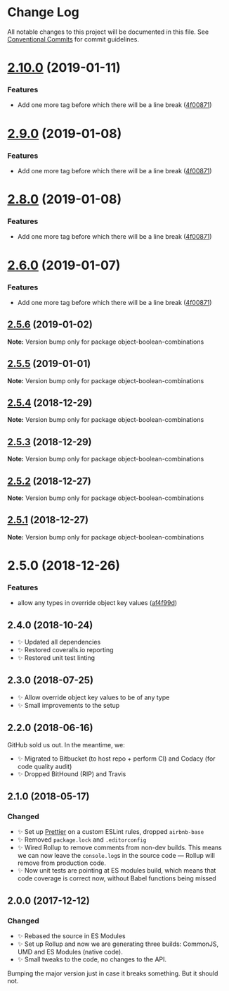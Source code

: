 # Change Log

All notable changes to this project will be documented in this file.
See [Conventional Commits](https://conventionalcommits.org) for commit guidelines.

# [2.10.0](https://bitbucket.org/codsen/codsen/src/master/packages/object-boolean-combinations/compare/object-boolean-combinations@2.5.6...object-boolean-combinations@2.10.0) (2019-01-11)

### Features

- Add one more tag before which there will be a line break ([4f00871](https://bitbucket.org/codsen/codsen/src/master/packages/object-boolean-combinations/commits/4f00871))

# [2.9.0](https://bitbucket.org/codsen/codsen/src/master/packages/object-boolean-combinations/compare/object-boolean-combinations@2.5.6...object-boolean-combinations@2.9.0) (2019-01-08)

### Features

- Add one more tag before which there will be a line break ([4f00871](https://bitbucket.org/codsen/codsen/src/master/packages/object-boolean-combinations/commits/4f00871))

# [2.8.0](https://bitbucket.org/codsen/codsen/src/master/packages/object-boolean-combinations/compare/object-boolean-combinations@2.5.6...object-boolean-combinations@2.8.0) (2019-01-08)

### Features

- Add one more tag before which there will be a line break ([4f00871](https://bitbucket.org/codsen/codsen/src/master/packages/object-boolean-combinations/commits/4f00871))

# [2.6.0](https://bitbucket.org/codsen/codsen/src/master/packages/object-boolean-combinations/compare/object-boolean-combinations@2.5.6...object-boolean-combinations@2.6.0) (2019-01-07)

### Features

- Add one more tag before which there will be a line break ([4f00871](https://bitbucket.org/codsen/codsen/src/master/packages/object-boolean-combinations/commits/4f00871))

## [2.5.6](https://bitbucket.org/codsen/codsen/src/master/packages/object-boolean-combinations/compare/object-boolean-combinations@2.5.5...object-boolean-combinations@2.5.6) (2019-01-02)

**Note:** Version bump only for package object-boolean-combinations

## [2.5.5](https://bitbucket.org/codsen/codsen/src/master/packages/object-boolean-combinations/compare/object-boolean-combinations@2.5.4...object-boolean-combinations@2.5.5) (2019-01-01)

**Note:** Version bump only for package object-boolean-combinations

## [2.5.4](https://bitbucket.org/codsen/codsen/src/master/packages/object-boolean-combinations/compare/object-boolean-combinations@2.5.3...object-boolean-combinations@2.5.4) (2018-12-29)

**Note:** Version bump only for package object-boolean-combinations

## [2.5.3](https://bitbucket.org/codsen/codsen/src/master/packages/object-boolean-combinations/compare/object-boolean-combinations@2.5.2...object-boolean-combinations@2.5.3) (2018-12-29)

**Note:** Version bump only for package object-boolean-combinations

## [2.5.2](https://bitbucket.org/codsen/codsen/src/master/packages/object-boolean-combinations/compare/object-boolean-combinations@2.5.1...object-boolean-combinations@2.5.2) (2018-12-27)

**Note:** Version bump only for package object-boolean-combinations

## [2.5.1](https://bitbucket.org/codsen/codsen/src/master/packages/object-boolean-combinations/compare/object-boolean-combinations@2.5.0...object-boolean-combinations@2.5.1) (2018-12-27)

**Note:** Version bump only for package object-boolean-combinations

# 2.5.0 (2018-12-26)

### Features

- allow any types in override object key values ([af4f99d](https://bitbucket.org/codsen/codsen/src/master/packages/object-boolean-combinations/commits/af4f99d))

## 2.4.0 (2018-10-24)

- ✨ Updated all dependencies
- ✨ Restored coveralls.io reporting
- ✨ Restored unit test linting

## 2.3.0 (2018-07-25)

- ✨ Allow override object key values to be of any type
- ✨ Small improvements to the setup

## 2.2.0 (2018-06-16)

GitHub sold us out. In the meantime, we:

- ✨ Migrated to Bitbucket (to host repo + perform CI) and Codacy (for code quality audit)
- ✨ Dropped BitHound (RIP) and Travis

## 2.1.0 (2018-05-17)

### Changed

- ✨ Set up [Prettier](https://prettier.io) on a custom ESLint rules, dropped `airbnb-base`
- ✨ Removed `package.lock` and `.editorconfig`
- ✨ Wired Rollup to remove comments from non-dev builds. This means we can now leave the `console.log`s in the source code — Rollup will remove from production code.
- ✨ Now unit tests are pointing at ES modules build, which means that code coverage is correct now, without Babel functions being missed

## 2.0.0 (2017-12-12)

### Changed

- ✨ Rebased the source in ES Modules
- ✨ Set up Rollup and now we are generating three builds: CommonJS, UMD and ES Modules (native code).
- ✨ Small tweaks to the code, no changes to the API.

Bumping the major version just in case it breaks something. But it should not.
